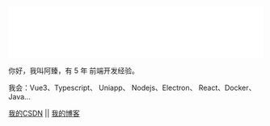 <img src="./hi.svg" width="880" height="100">

你好，我叫阿臻，有 5 年 前端开发经验。

我会：Vue3、Typescript、 Uniapp、 Nodejs、Electron、 React、Docker、Java...

[我的CSDN](https://blog.csdn.net/weixin_43191327) || [我的博客](https://blog.chengazhen.me)

